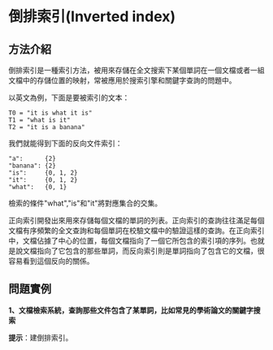 # 倒排索引(Inverted index)

## 方法介紹

倒排索引是一種索引方法，被用來存儲在全文搜索下某個單詞在一個文檔或者一組文檔中的存儲位置的映射，常被應用於搜索引擎和關鍵字查詢的問題中。

以英文為例，下面是要被索引的文本：

	T0 = "it is what it is"  
	T1 = "what is it"  
	T2 = "it is a banana"  
	
我們就能得到下面的反向文件索引：

    "a":      {2}
    "banana": {2}
    "is":     {0, 1, 2}
    "it":     {0, 1, 2}
    "what":   {0, 1}

檢索的條件"what","is"和"it"將對應集合的交集。

正向索引開發出來用來存儲每個文檔的單詞的列表。正向索引的查詢往往滿足每個文檔有序頻繁的全文查詢和每個單詞在校驗文檔中的驗證這樣的查詢。在正向索引中，文檔佔據了中心的位置，每個文檔指向了一個它所包含的索引項的序列。也就是說文檔指向了它包含的那些單詞，而反向索引則是單詞指向了包含它的文檔，很容易看到這個反向的關係。

## 問題實例

**1、文檔檢索系統，查詢那些文件包含了某單詞，比如常見的學術論文的關鍵字搜索**

**提示**：建倒排索引。
